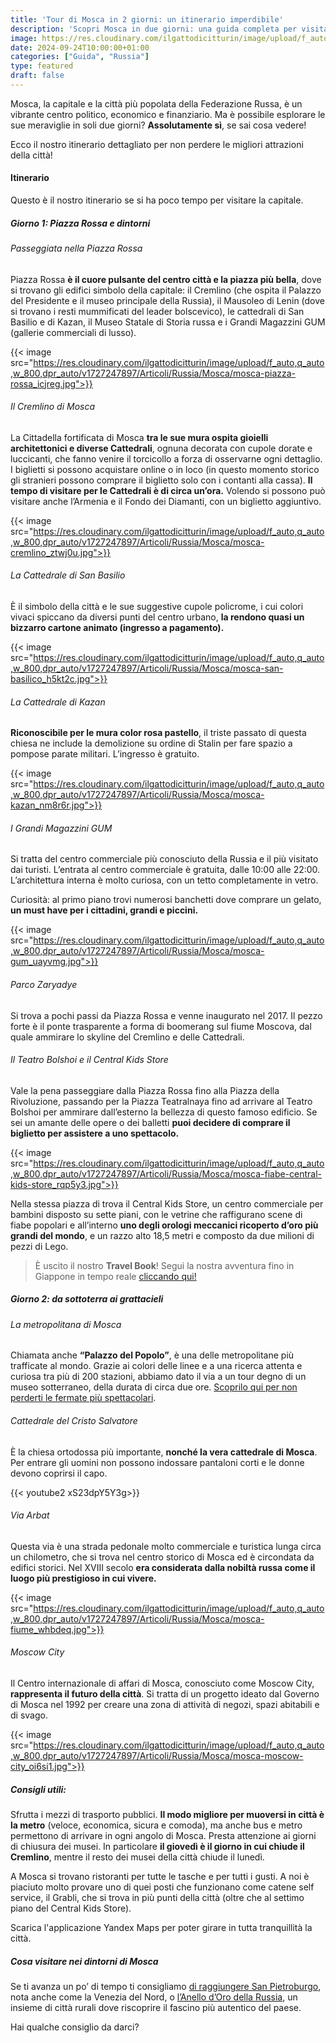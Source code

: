 ```yaml
---
title: 'Tour di Mosca in 2 giorni: un itinerario imperdibile'
description: 'Scopri Mosca in due giorni: una guida completa per visitare la capitale Russa'
image: https://res.cloudinary.com/ilgattodicitturin/image/upload/f_auto,q_auto,w_800,dpr_auto/v1727247897/Articoli/Russia/Mosca/mosca-russia-piazza-rossa_ifxgbj.png
date: 2024-09-24T10:00:00+01:00
categories: ["Guida", "Russia"]
type: featured
draft: false
---
```


Mosca, la capitale e la città più popolata della Federazione Russa, è un vibrante centro politico, economico e finanziario. 
Ma è possibile esplorare le sue meraviglie in soli due giorni? **Assolutamente sì**, se sai cosa vedere! 

Ecco il nostro itinerario dettagliato per non perdere le migliori attrazioni della città!

#### Itinerario

Questo è il nostro itinerario se si ha poco tempo per visitare la capitale. 

##### Giorno 1: Piazza Rossa e dintorni

###### Passeggiata nella Piazza Rossa

Piazza Rossa **è il cuore pulsante del centro città e la piazza più bella**, dove si trovano gli edifici simbolo della capitale: il Cremlino (che ospita il Palazzo del Presidente e il museo principale della Russia), il Mausoleo di Lenin (dove si trovano i resti mummificati del leader bolscevico), le cattedrali di San Basilio e di Kazan, il Museo Statale di Storia russa e i Grandi Magazzini GUM (gallerie commerciali di lusso).

{{< image src="https://res.cloudinary.com/ilgattodicitturin/image/upload/f_auto,q_auto,w_800,dpr_auto/v1727247897/Articoli/Russia/Mosca/mosca-piazza-rossa_icjreg.jpg">}}

###### Il Cremlino di Mosca

La Cittadella fortificata di Mosca **tra le sue mura ospita gioielli architettonici e diverse Cattedrali**, ognuna decorata con cupole dorate e luccicanti, che fanno venire il torcicollo a forza di osservarne ogni dettaglio. 
I biglietti si possono acquistare online o in loco (in questo momento storico gli stranieri possono comprare il biglietto solo con i contanti alla cassa). 
**Il tempo di visitare per le Cattedrali è di circa un’ora.** 
Volendo si possono può visitare anche l’Armenia e il Fondo dei Diamanti, con un biglietto aggiuntivo.

{{< image src="https://res.cloudinary.com/ilgattodicitturin/image/upload/f_auto,q_auto,w_800,dpr_auto/v1727247897/Articoli/Russia/Mosca/mosca-cremlino_ztwj0u.jpg">}}

###### La Cattedrale di San Basilio

È il simbolo della città e le sue suggestive cupole policrome, i cui colori vivaci spiccano da diversi punti del centro urbano, **la rendono quasi un bizzarro cartone animato (ingresso a pagamento).**

{{< image src="https://res.cloudinary.com/ilgattodicitturin/image/upload/f_auto,q_auto,w_800,dpr_auto/v1727247897/Articoli/Russia/Mosca/mosca-san-basilico_h5kt2c.jpg">}}
    
###### La Cattedrale di Kazan

**Riconoscibile per le mura color rosa pastello**, il triste passato di questa chiesa ne include la demolizione su ordine di Stalin per fare spazio a pompose parate militari.
L’ingresso è gratuito. 

{{< image src="https://res.cloudinary.com/ilgattodicitturin/image/upload/f_auto,q_auto,w_800,dpr_auto/v1727247897/Articoli/Russia/Mosca/mosca-kazan_nm8r6r.jpg">}}

###### I Grandi Magazzini GUM

Si tratta del centro commerciale più conosciuto della Russia e il più visitato dai turisti. L’entrata al centro commerciale è gratuita, dalle 10:00 alle 22:00. L’architettura interna è molto curiosa, con un tetto completamente in vetro. 

Curiosità: al primo piano trovi numerosi banchetti dove comprare un gelato, **un must have per i cittadini, grandi e piccini.** 

{{< image src="https://res.cloudinary.com/ilgattodicitturin/image/upload/f_auto,q_auto,w_800,dpr_auto/v1727247897/Articoli/Russia/Mosca/mosca-gum_uayvmg.jpg">}}

###### Parco Zaryadye

Si trova a pochi passi da Piazza Rossa e venne inaugurato nel 2017. Il pezzo forte è il ponte trasparente a forma di boomerang sul fiume Moscova, dal quale ammirare lo skyline del Cremlino e delle Cattedrali. 

###### Il Teatro Bolshoi e il Central Kids Store

Vale la pena passeggiare dalla Piazza Rossa fino alla Piazza della Rivoluzione, passando per la Piazza Teatralnaya fino ad arrivare al Teatro Bolshoi per ammirare dall’esterno la bellezza di questo famoso edificio.
Se sei un amante delle opere o dei balletti **puoi decidere di comprare il biglietto per assistere a uno spettacolo.**

{{< image src="https://res.cloudinary.com/ilgattodicitturin/image/upload/f_auto,q_auto,w_800,dpr_auto/v1727247897/Articoli/Russia/Mosca/mosca-fiabe-central-kids-store_rqp5y3.jpg">}}

Nella stessa piazza di trova il Central Kids Store, un centro commerciale per bambini disposto su sette piani, con le vetrine che raffigurano scene di fiabe popolari e all’interno **uno degli orologi meccanici ricoperto d’oro più grandi del mondo**, e un razzo alto 18,5 metri e composto da due milioni di pezzi di Lego. 

> È uscito il nostro **Travel Book**! Segui la nostra avventura fino in Giappone in tempo reale [cliccando qui!](/blog/il-nostro-travel-book/)

##### Giorno 2: da sottoterra ai grattacieli 
 
###### La metropolitana di Mosca

Chiamata anche **“Palazzo del Popolo”**, è una delle metropolitane più trafficate al mondo. Grazie ai colori delle linee e a una ricerca attenta e curiosa tra più di 200 stazioni, abbiamo dato il via a un tour degno di un museo sotterraneo, della durata di circa due ore. [Scoprilo qui per non perderti le fermate più spettacolari](/blog/la-metropolitana-di-mosca-un-viaggio-imperdibile-tra-arte-storia-e-sotterranei-segreti).

###### Cattedrale del Cristo Salvatore

È la chiesa ortodossa più importante, **nonché la vera cattedrale di Mosca**. Per entrare gli uomini non possono indossare pantaloni corti e le donne devono coprirsi il capo. 

{{< youtube2 xS23dpY5Y3g>}}

###### Via Arbat

Questa via è una strada pedonale molto commerciale e turistica lunga circa un chilometro, che si trova nel centro storico di Mosca ed è circondata da edifici storici. Nel XVIII secolo **era considerata dalla nobiltà russa come il luogo più prestigioso in cui vivere.**

{{< image src="https://res.cloudinary.com/ilgattodicitturin/image/upload/f_auto,q_auto,w_800,dpr_auto/v1727247897/Articoli/Russia/Mosca/mosca-fiume_whbdeq.jpg">}}

###### Moscow City

Il Centro internazionale di affari di Mosca, conosciuto come Moscow City, **rappresenta il futuro della città**. Si tratta di un progetto ideato dal Governo di Mosca nel 1992 per creare una zona di attività di negozi, spazi abitabili e di svago.

{{< image src="https://res.cloudinary.com/ilgattodicitturin/image/upload/f_auto,q_auto,w_800,dpr_auto/v1727247897/Articoli/Russia/Mosca/mosca-moscow-city_oi6si1.jpg">}}

##### Consigli utili:

Sfrutta i mezzi di trasporto pubblici. **Il modo migliore per muoversi in città è la metro** (veloce, economica, sicura e comoda), ma anche bus e metro permettono di arrivare in ogni angolo di Mosca. 
Presta attenzione ai giorni di chiusura dei musei. In particolare **il giovedì è il giorno in cui chiude il Cremlino**, mentre il resto dei musei della città chiude il lunedì.

A Mosca si trovano ristoranti per tutte le tasche e per tutti i gusti. A noi è piaciuto molto provare uno di quei posti che funzionano come catene self service, il Grabli, che si trova in più punti della città (oltre che al settimo piano del Central Kids Store).

Scarica l'applicazione Yandex Maps per poter girare in tutta tranquillità la città.

##### Cosa visitare nei dintorni di Mosca

Se ti avanza un po’ di tempo ti consigliamo [di raggiungere San Pietroburgo](/blog/), nota anche come la Venezia del Nord, o [l’Anello d’Oro della Russia](/blog), un insieme di città rurali dove riscoprire il fascino più autentico del paese. 

Hai qualche consiglio da darci?   

 